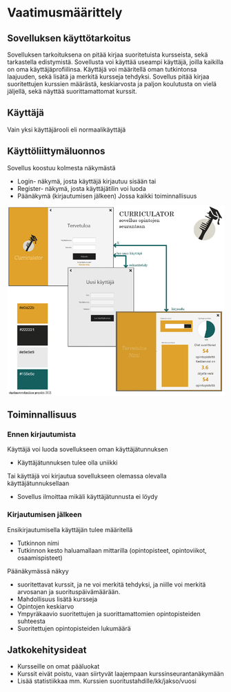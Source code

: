 # Vaatimusmäärittely
## Sovelluksen käyttötarkoitus

Sovelluksen tarkoituksena on pitää kirjaa suoritetuista kursseista, sekä tarkastella edistymistä. Sovellusta voi käyttää useampi käyttäjä, joilla kaikilla on oma käyttäjäprofiilinsa. Käyttäjä voi määritellä oman tutkintonsa laajuuden, sekä lisätä ja merkitä kursseja tehdyksi. Sovellus pitää kirjaa suoritettujen kurssien määrästä, keskiarvosta ja paljon koulutusta on vielä jäljellä, sekä näyttää suorittamattomat kurssit.

## Käyttäjä
Vain yksi käyttäjärooli eli normaalikäyttäjä

## Käyttöliittymäluonnos
Sovellus koostuu kolmesta näkymästä
- Login- näkymä, josta käyttäjä kirjautuu sisään tai 
- Register- näkymä, josta käyttäjätilin voi luoda
- Päänäkymä (kirjautumisen jälkeen) Jossa kaikki toiminnallisuus

<img src="https://github.com/nothros/ot-harjoitustyo/blob/master/CurriculatorApp/dokumentaatio/kuvat/kayttoliittymaluonnos.png" width="750">

 
## Toiminnallisuus
### Ennen kirjautumista
Käyttäjä voi luoda sovellukseen oman käyttäjätunnuksen
 - Käyttäjätunnuksen tulee olla uniikki

Tai käyttäjä voi kirjautua sovellukseen olemassa olevalla käyttäjätunnuksellaan
 - Sovellus ilmoittaa mikäli käyttäjätunnusta ei löydy

### Kirjautumisen jälkeen
Ensikirjautumisella käyttäjän tulee määritellä
 - Tutkinnon nimi
 - Tutkinnon kesto haluamallaan mittarilla (opintopisteet, opintoviikot, osaamispisteet)

Päänäkymässä näkyy 
- suoritettavat kurssit, ja ne voi merkitä tehdyksi, ja niille voi merkitä arvosanan ja suorituspäivämäärään.
- Mahdollisuus lisätä kursseja
 - Opintojen keskiarvo
 - Ympyräkaavio suoritettujen ja suorittamattomien opintopisteiden suhteesta
 - Suoritettujen opintopisteiden lukumäärä

## Jatkokehitysideat
- Kursseille on omat pääluokat
- Kurssit eivät poistu, vaan siirtyvät laajempaan kurssinseurantanäkymään
- Lisää statistiikkaa mm. Kurssien suoritustahdille/kk/jakso/vuosi
